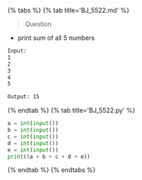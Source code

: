 {% tabs %}
{% tab title='BJ_5522.md' %}

> Question

* print sum of all 5 numbers

```txt
Input:
1
2
3
4
5

Output: 15
```

{% endtab %}
{% tab title='BJ_5522.py' %}

```py
a = int(input())
b = int(input())
c = int(input())
d = int(input())
e = int(input())
print((a + b + c + d + e))
```

{% endtab %}
{% endtabs %}
